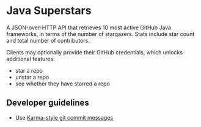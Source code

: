 # Java Superstars

A JSON-over-HTTP API that retrieves 10 most active GitHub Java frameworks, in terms of the number of stargazers.
Stats include star count and total number of contributors.

Clients may optionally provide their GitHub credentials, which unlocks additional features:
- star a repo
- unstar a repo
- see whether they have starred a repo

## Developer guidelines

- Use [Karma-style git commit messages](http://karma-runner.github.io/2.0/dev/git-commit-msg.html)
